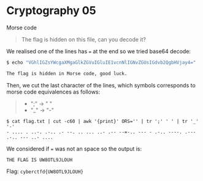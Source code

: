 # Cryptography 05
Morse code

> The flag is hidden on this file, can you decode it?

We realised one of the lines has `=` at the end so we tried base64 decode:
```bash
$ echo "VGhlIGZsYWcgaXMgaGlkZGVuIGluIE1vcnNlIGNvZGUsIGdvb2QgbHVjay4=" | base64 -d

The flag is hidden in Morse code, good luck.
```

Then, we cut the last character of the lines, which symbols corresponds to morse code equivalences as follows:

> - ";" -> " "
> - "_" -> "-"


```
$ cat flag.txt | cut -c60 | awk '{print}' ORS='' | tr ';' ' ' | tr '_' '-' 
- .... . ..-. .-.. .- --. .. ... ..- .-- --=-.. --- - .-.. ----. .--- .-.. --- ..- ....
```

We considered if `=` was not an space so the output is:

```
THE FLAG IS UW8OTL9JLOUH
```

Flag: `cyberctfd{UW8OTL9JLOUH}`

